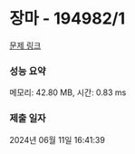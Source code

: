 # 장마 - 194982/1 

[문제 링크](https://level.goorm.io/exam/194982/%EC%9E%A5%EB%A7%88/quiz/1) 

### 성능 요약

메모리: 42.80 MB, 시간: 0.83 ms

### 제출 일자

2024년 06월 11일 16:41:39

